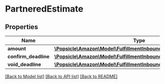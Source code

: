 # PartneredEstimate

## Properties
Name | Type | Description | Notes
------------ | ------------- | ------------- | -------------
**amount** | [**\Popsicle\Amazon\Model\FulfillmentInboundV0\Amount**](Amount.md) |  | 
**confirm_deadline** | [**\Popsicle\Amazon\Model\FulfillmentInboundV0\TimeStampStringType**](TimeStampStringType.md) |  | [optional] 
**void_deadline** | [**\Popsicle\Amazon\Model\FulfillmentInboundV0\TimeStampStringType**](TimeStampStringType.md) |  | [optional] 

[[Back to Model list]](../../README.md#documentation-for-models) [[Back to API list]](../../README.md#documentation-for-api-endpoints) [[Back to README]](../../README.md)

